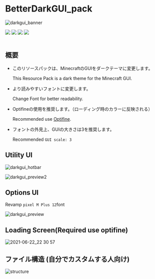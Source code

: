 # BetterDarkGUI_pack

![darkgui_banner](https://user-images.githubusercontent.com/82772868/123033829-58947400-d423-11eb-9451-7532fc4e821a.png)


![](https://img.shields.io/badge/Minecraft-Resourcepack-blue)
![](https://img.shields.io/badge/Recommended-Optifine-yellow)
![](https://img.shields.io/badge/Version-1.17+-brightgreen)
![](https://img.shields.io/badge/Progress-95%25-brightgreen)
<br>
<br>
## 概要
- このリソースパックは、MinecraftのGUIをダークテーマに変更します。

  This Resource Pack is a  dark theme for the Minecraft GUI.


- より読みやすいフォントに変更します。
 
  Change Font for better readability.

- Optifineの使用を推奨します。（ローディング時のカラーに反映される）
  
  Recommended use [Optifine](https://optifine.net/downloads).

- フォントの外見上、GUIの大きさは3を推奨します。

  Recommended `GUI scale: 3`

## Utility UI

![darkgui_hotbar](https://user-images.githubusercontent.com/82772868/123035765-ddcd5800-d426-11eb-9e68-2797ac3c6ac3.jpg)

![darkgui_preview2](https://user-images.githubusercontent.com/82772868/122931915-432e3400-d3a8-11eb-9440-88550749b28d.jpg)


## Options UI

Revamp `pixel M Plus 12`font

![darkgui_preview](https://user-images.githubusercontent.com/82772868/122922173-4f14f880-d39e-11eb-8c65-676fda47f13a.jpg)

## Loading Screen(Required use optifine)

![2021-06-22_22 30 57](https://user-images.githubusercontent.com/82772868/122933562-b71d0c00-d3a9-11eb-9af5-c8334ea16eff.png)

## ファイル構造 (自分でカスタムする人向け)
![structure](https://user-images.githubusercontent.com/82772868/122955654-3f57dd00-d3bb-11eb-89b4-f6c0901ac429.png)


<!--
BetterdarkGUI
├── .git
├── .vscode
├── asset
│   ├── minecraft
│   │   ├── font
│   │   │   ├── custom.ttf (フォントファイル)
│   │   │   └── default.json (フォントの細かな設定)
│   │   ├── optifine
│   │   │   └── color.properties (ローディング時の背景カラーやプログレスバーの設定)
│   │   └── textures
│   │       ├── gui
│   │       │   ├── title
│   │       │   │   ├── mojangstudios.png (ローディング時のロゴ)
│   │       │   │   └── background
│   │       │   │       └── panorama_x.png (タイトル画面時の背景xには0~5の数字が入る)   
│   │       │   ├── container
│   │       │   │   ├── xxx.png (inventory.pngなどの主なUtility系のUIテクスチャ)
│   │       │   │   └── creative_inventory (クリエイティブ時のUIテクスチャ)
│   │       │   ├── options_background.png (オプション時の背景タイル画像)
│   │       │   └── xxx.png (ホットバーなどのUIのテクスチャ)
│   │       └── mob_effect
│   │           └── xxx.png (エフェクト関連のテクスチャ)
│   ├── .mcassetroot
│   └── .gitkeep
├── .gitignore
├── LICENCE
├── pack.png (Resourcepackのアイコン画像)
├── pack.mcmeta (Description等)
└── README.md
-->
